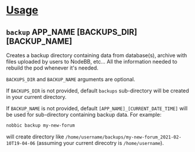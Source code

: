 [Usage](../Usage.markdown)
==========================

## `backup` APP_NAME [BACKUPS_DIR] [BACKUP_NAME]

Creates a backup directory containing data from database(s), archive with files uploaded by users to NodeBB, etc...
All the information needed to rebuild the pod whenever it's needed.

`BACKUPS_DIR` and `BACKUP_NAME` arguments are optional.

If `BACKUPS_DIR` is not provided, default `backups` sub-directory will be created in your current directory.

If `BACKUP_NAME` is not provided, default `[APP_NAME]_[CURRENT_DATE_TIME]` will be used for sub-directory
containing backup data. For example:

```sh
nobbic backup my-new-forum
```

will create directory like `/home/username/backups/my-new-forum_2021-02-10T19-04-06`
(assuming your current direcotry is `/home/username`).
